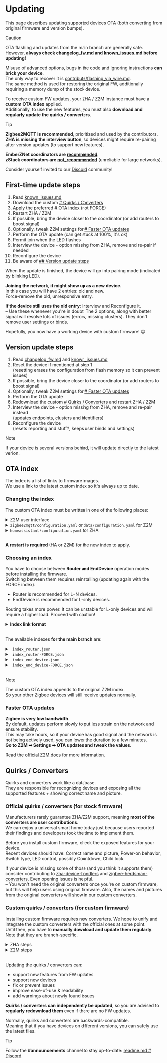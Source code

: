# Updating

This page describes updating supported devices OTA (both converting from original firmware and version bumps).

> [!CAUTION]  
> OTA flashing and updates from the main branch are generally safe.  
> However, **always check [changelog_fw.md](./changelog_fw.md) and [known_issues.md](./known_issues.md) before updating!**  
> 
> Misuse of advanced options, bugs in the code and ignoring instructions **can brick your device**.  
> The only way to recover it is [contribute/flashing_via_wire.md](/docs/contribute/flashing_via_wire.md).  
> The same method is used for restoring the original FW, additionally requiring a memory dump of the stock device.

To receive custom FW updates, your ZHA / Z2M instance must have a **custom OTA index** applied.  
Additionally, to use the new features, you must also **download and regularly update the quirks / converters**.  

> [!TIP]  
> **Zigbee2MQTT is recommended**, prioritized and used by the contributors.  
> **ZHA is missing the interview button**, so devices might require re-pairing after version updates (to support new features).
>  
> **EmberZNet coordinators are [recommended](/docs/devices/recommended.md)**.  
> **zStack coordinators are [not_recommended](/docs/devices/not_recommended.md)** (unreliable for large networks). 
> 
> Consider yourself invited to our [Discord](/readme.md#discord) community! 

## First-time update steps
1. Read [known_issues.md](./known_issues.md)
2. Download the custom [# Quirks / Converters](#quirks--converters)
3. Apply the preferred [# OTA index](#ota-index) (not FORCE)
4. Restart ZHA / Z2M
5. If possible, bring the device closer to the coordinator (or add routers to boost signal)
6. Optionally, tweak Z2M settings for [# Faster OTA updates](#faster-ota-updates)
7. Perform the OTA update (can get stuck at 100%, it's ok)
8. Permit join when the LED flashes
9. Interview the device - option missing from ZHA, remove and re-pair if needed  
10. Reconfigure the device  
11. Be aware of [## Version update steps](#version-update-steps)

When the update is finished, the device will go into pairing mode (indicated by blinking LED).  

**Joining the network, it might show up as a new device.**  
In this case you will have 2 entries: old and new.  
Force-remove the old, unresponsive entry.  

**If the device still uses the old entry**: Interview and Reconfigure it.  
– Use these whenever you're in doubt. The 2 options, along with better signal will resolve lots of issues (errors, missing clusters). They don't remove user settings or binds.  

Hopefully, you now have a working device with custom firmware! 😊  

## Version update steps
1. Read [changelog_fw.md](./changelog_fw.md) and [known_issues.md](./known_issues.md)
2. Reset the device if mentioned at step 1  
(resetting erases the configuration from flash memory so it can prevent issues)
3. If possible, bring the device closer to the coordinator (or add routers to boost signal)
4. Optionally, tweak Z2M settings for [# Faster OTA updates](#faster-ota-updates)
5. Perform the OTA update
6. Redownload the custom [# Quirks / Converters](#quirks--converters) and restart ZHA / Z2M
7. Interview the device - option missing from ZHA, remove and re-pair instead  
(updates endpoints, clusters and identifiers)
8. Reconfigure the device  
(resets reporting and stuff?, keeps user binds and settings)

> [!NOTE]  
> If your device is several versions behind, it will update directly to the latest verion.

## OTA index

The index is a list of links to firmware images.  
We use a link to the latest custom index so it's always up to date.  

### Changing the index

The custom OTA index must be written in one of the following places: 

<details>
<summary> Z2M user interface</summary>  

Z2M ➡ Settings ➡ OTA updates ➡ OTA index override file name

</details>

<details>
<summary> <code>zigbee2mqtt/configuration.yaml</code> or <code>data/configuration.yaml</code> for Z2M </summary>  

_The path differ depending on version/installation method. The file must already exist._  

For current Z2M version:
```yaml
ota:
  zigbee_ota_override_index_location: >-
    LINK_OR_PATH
```

Z2M versions older than v2.0.0 need a different configuration (and we will drop support soon):
```yaml
external_converters:
  - switch_custom.js
  - tuya_with_ota.js
ota:
  zigbee_ota_override_index_location: PATH
```
</details>

<details>
<summary> <code>homeassistant/configuration.yaml</code> for ZHA </summary>  

_The path might differ depending on version/installation method. The file must already exist._  
Note that we also enabled quirks.

```yaml
zha:
  enable_quirks: true
  custom_quirks_path: ./custom_zha_quirks/
  zigpy_config:
    ota:
      extra_providers:
        - type: z2m
          url: LINK_OR_PATH
```

More details about ZHA updating here: [#62][zha_tips]
</details>
<br>

**A restart is required** (HA or Z2M) for the new index to apply.

### Choosing an index

You have to choose between **Router and EndDevice** operation modes before installing the firmware.  
Switching between them requires reinstalling (updating again with the FORCE index). 

- Router is recommended for L+N devices.  
- EndDevice is recommended for L-only devices.

Routing takes more power. It can be unstable for L-only devices and will require a higher load. Proceed with caution!  

<details>
<summary> <b> Index link format </b> </summary>  

```
https://raw.githubusercontent.com/USER/REPO/refs/heads/BRANCH/zigbee2mqtt/ota/INDEX
```
</details>
<br>

The available indexes **for the main branch** are:  

<details>
<summary> <code> index_router.json </code> </summary>  

- Both L and L+N switches get Router FW
- Both stock and custom FW devices receive updates
```
https://raw.githubusercontent.com/romasku/tuya-zigbee-switch/refs/heads/main/zigbee2mqtt/ota/index_router.json
```
</details>

<details>
<summary> <code> index_router-FORCE.json </code> </summary>  

- Both L and L+N switches get Router FW
- Allows (re)installing FW with the same version number
- Only custom FW devices receive updates
- Useful when developing, debugging, switching between operation modes
```
https://raw.githubusercontent.com/romasku/tuya-zigbee-switch/refs/heads/main/zigbee2mqtt/ota/index_router-FORCE.json
```
</details>

<details>
<summary> <code> index_end_device.json </code> </summary>  

- L-only switches get EndDevice FW
- L+N switches do not get anything
- Both stock and custom FW devices receive updates
```
https://raw.githubusercontent.com/romasku/tuya-zigbee-switch/refs/heads/main/zigbee2mqtt/ota/index_end_device.json
```
</details>

<details>
<summary> <code> index_end_device-FORCE.json </code> </summary>  

- L-only switches get EndDevice FW
- L+N switches do not get anything
- Allows (re)installing FW with the same version number
- Only custom FW devices receive updates
- Useful when developing, debugging, switching between operation modes
```
https://raw.githubusercontent.com/romasku/tuya-zigbee-switch/refs/heads/main/zigbee2mqtt/ota/index_end_device-FORCE.json
```
</details>
<br>

> [!NOTE]  
> The custom OTA index appends to the original Z2M index.  
> So your other Zigbee devices will still receive updates normally.

### Faster OTA updates

**Zigbee is very low bandwidth**.  
By default, updates perform slowly to put less strain on the network and ensure stability.  
This may take hours, so if your device has good signal and the network is not being actively used, you can lower the duration to a few minutes.  
**Go to Z2M ➡ Settings ➡ OTA updates and tweak the values.**  

Read the [official Z2M docs][z2m_ota_speed] for more information.

## Quirks / Converters

Quirks and converters work like a database.  
They are responsible for recognizing devices and exposing all the supported features + showing correct name and picture.  

### Official quirks / converters (for stock firmware)

Manufacturers rarely guarantee ZHA/Z2M support, meaning **most of the converters are user contributions**.  
We can enjoy a universal smart home today just because users reported their findings and developers took the time to implement them.  

Before you install custom firmware, check the exposed features for your device.  
Recent devices should have: Correct name and picture, Power-on behavior, Switch type, LED control, possibly Countdown, Child lock.

If your device is missing some of those (and you think it supports them) consider contributing to [zha-device-handlers] and [zigbee-herdsman-converters]. Even opening issues is helpful.  
– You won't need the original converters once you're on custom firmware, but this will help users using original firmware. Also, the names and pictures from the original converters will show in our custom converters.

### Custom quirks / converters (for custom firmware)

Installing custom firmware requires new converters. We hope to unify and integrate the custom converters with the official ones at some point.  
Until then, you have to **manually download and update them regularly**. Note that they are branch-specific.  

<details>
<summary> ZHA steps </summary>  

1. (Re)download them from [`zha/`][quirks] (main branch)  
2. (Re)place them in `homeassistant/custom_zha_quirks/`  
3. Specify the custom quirks path in the configuration file (see [# OTA index](#ota-index))
4. Restart HA to apply
5. Reconfigure device (does not remove user settings or binds)

</details>

<details>
<summary> Z2M steps </summary>  

1. (Re)download them from [`zigbee2mqtt/converters/`][converters] (main branch)  
2. Create the `external_converters/` folder in `zigbee2mqtt/` or `data/`  
_The path differs depending on version/installation method. The parent folder must already exist._  
The new folder should be at the same level with coordinator_backup.json.  
3. (Re)place them in `external_converters/`
4. Restart Z2M to apply
5. Reconfigure device (does not remove user settings or binds)

</details>
<br>

Updating the quirks / converters can:  
- support new features from FW updates
- support new devices
- fix or prevent issues
- improve ease-of-use & readability
- add warnings about newly found issues  

**Quirks / converters can independently be updated**, so you are advised to **regularly redownload them** even if there are no FW updates.  

Normally, quirks and converters are backwards-compatible.  
Meaning that if you have devices on different versions, you can safely use the latest files.

> [!TIP]  
> Follow the **#announcements** channel to stay up-to-date: [readme.md # Discord](/readme.md#discord)


[quirks]: https://github.com/romasku/tuya-zigbee-switch/tree/main/zha
[converters]: https://github.com/romasku/tuya-zigbee-switch/tree/main/zigbee2mqtt/converters
[zha_tips]: https://github.com/romasku/tuya-zigbee-switch/issues/62
[zha-device-handlers]: https://github.com/zigpy/zha-device-handlers
[zigbee-herdsman-converters]: https://github.com/Koenkk/zigbee-herdsman-converters
[z2m_ota_speed]: https://www.zigbee2mqtt.io/guide/usage/ota_updates.html#advanced-configuration